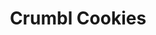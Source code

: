 ---
title: "Crumbl Cookies"
url: /kansas-city/crumbl-cookies-north-church-road/
shop: Konditorei
---